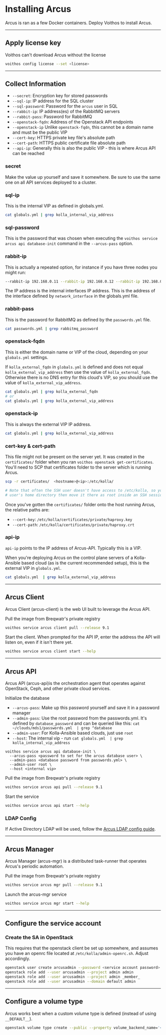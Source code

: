 # Installing Arcus

Arcus is ran as a few Docker containers. Deploy Voithos to install Arcus.


---


## Apply license key

Voithos can't download Arcus without the license

```bash
voithos config license --set <license>
```


---


## Collect Information

- `--secret`: Encryption key for stored passwords
- `--sql-ip`: IP address for the SQL cluster
- `--sql-password`: Password for the `arcus` user in SQL
- `--rabbit-ip`: IP address(es) of the RabbitMQ servers
- `--rabbit-pass`: Password for RabbitMQ
- `--openstack-fqdn`: Address of the Openstack API endpoints
- `--openstack-ip` Unlike `openstack-fqdn`, this cannot be a domain name and must be the public VIP
- `--cert-key`: HTTPS private key file's absolute path
- `--cert-path`: HTTPS public certificate file absolute path
- `--api-ip`: Generally this is also the public VIP - this is where Arcus API can be reached

### secret

Make the value up yourself and save it somewhere. Be sure to use the same one on all API services
deployed to a cluster.

### sql-ip

This is the internal VIP as defined in globals.yml.

```bash
cat globals.yml | grep kolla_internal_vip_address
```

### sql-password

This is the password that was chosen when executing the `voithos service arcus api database-init`
command in the `--arcus-pass` option.

### rabbit-ip

This is actually a repeated option, for instance if you have three nodes you might run:

```bash
--rabbit-ip 192.168.0.11 --rabbit-ip 192.168.0.12 --rabbit-ip 192.168.0.13
```

The IP address is the internal interfaces IP address. This is the address of the interface defined
by `network_interface` in the globals.yml file.

### rabbit-pass

This is the password for RabbitMQ as defined by the `passwords.yml` file.

```bash
cat passwords.yml | grep rabbitmq_password
```

### openstack-fqdn

This is either the domain name or VIP of the cloud, depending on your `globals.yml` settings.

If `kolla_external_fqdn` in `globals.yml` is defined and does not equal
`kolla_external_vip_address` then use the value of `kolla_external_fqdn`. Otherwise there is no DNS
entry for this cloud's VIP, so you should use the value of `kolla_external_vip_address`.

```bash
cat globals.yml | grep kolla_external_fqdn
# or
cat globals.yml | grep kolla_external_vip_address
```

### openstack-ip

This is always the external VIP IP address.

```bash
cat globals.yml | grep kolla_external_vip_address
```

### cert-key & cert-path

This file might not be present on the server yet. It was created in the `certificates/` folder when
you ran `voithos openstack get-certificates`. You'll need to SCP that certificates folder to the
server which is running Arcus.

```bash
scp -r certificates/  <hostname>@<ip>:/etc/kolla/

# Note that often the SSH user doesn't have access to /etc/kolla, so you may need to put it in the
# user's home directory then move it there as root inside an SSH session.
```

Once you've gotten the `certificates/` folder onto the host running Arcus, the relative paths
are:
- `--cert-key`: `/etc/kolla/certificates/private/haproxy.key`
- `--cert-path`: `/etc/kolla/certificates/private/haproxy.crt`


### api-ip

`api-ip` points to the IP address of Arcus-API. Typically this is a VIP.

When you're deploying Arcus on the control plane servers of a Kolla-Ansible based cloud (as is the
current recommended setup), this is the external VIP in `globals.yml`.

```bash
cat globals.yml  | grep kolla_external_vip_address
```


---


## Arcus Client

Arcus Client (arcus-client) is the web UI built to leverage the Arcus API.


Pull the image from Breqwatr's private registry

```bash
voithos service arcus client pull --release 9.1
```

Start the client. When prompted for the API IP, enter the address the API will listen on, even if
it isn't there yet.

```bash
voithos service arcus client start --help
```


---


## Arcus API

Arcus API (arcus-api)is the orchestration agent that operates against OpenStack, Ceph, and other
private cloud services.

Initialize the database

- `--arcus-pass`: Make up this password yourself and save it in a password manager
- `--admin-pass`: Use the root password from the passwords.yml. It's defined by `database_password`
  and can be queried like this: `cat ~/clouds/mds1/passwords.yml  | grep ^database`
- `--admin-user`: For Kolla-Ansible based clouds, just use `root`
- `--host`: The internal vip - run `cat globals.yml  | grep kolla_internal_vip_address`

```
voithos service arcus api database-init \
  --arcus-pass <password to set for the arcus database user> \
  --admin-pass <database password from passwords.yml> \
  --admin-user root \
  --host <internal vip>
```

Pull the image from Breqwatr's private registry

```bash
voithos service arcus api pull --release 9.1
```

Start the service

```bash
voithos service arcus api start --help
```


### LDAP Config

If Active Directory LDAP will be used, follow the [Arcus LDAP config guide](/arcus-ldap-config.html).



---



## Arcus Manager

Arcus Manager (arcus-mgr) is a distributed task-runner that operates Arcus's periodic automation.

Pull the image from Breqwatr's private registry

```bash
voithos service arcus mgr pull --release 9.1
```

Launch the arcus-mgr service

```bash
voithos service arcus mgr start --help
```


---


## Configure the service account

### Create the SA in OpenStack

This requires that the openstack client be set up somewhere, and assumes you have an openrc
file located at `/etc/kolla/admin-openrc.sh`. Adjust accordingly.

```bash
openstack user create arcusadmin --password <service account password>
openstack role add --user arcusadmin --project admin admin
openstack role add --user arcusadmin --project admin _member_
openstack role add --user arcusadmin --domain default admin
```

---


## Configure a volume type

Arcus works best when a custom volume type is defined (instead of using `__DEFAULT__`).

```bash
openstack volume type create --public --property volume_backend_name='<backend-name>' <name>
```
